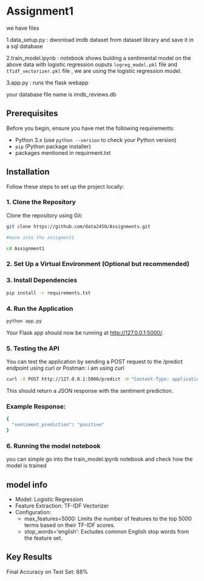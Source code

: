 # Assignment1

we have files

1.data_setup.py : dwonload imdb dataset from dataset library and save it in a sql database

2.train_model.ipynb : notebook shows bulding a sentimental model on the above data with logistic regression
ouputs `logreg_model.pkl` file and `tfidf_vectorizer.pkl` file , we are using the logistic regression model.

3.app.py : runs the flask webapp

your database file name is imdb_reviews.db


## Prerequisites

Before you begin, ensure you have met the following requirements:

- Python 3.x (use `python --version` to check your Python version)
- `pip` (Python package installer)
- packages mentioned in requirment.txt

## Installation

Follow these steps to set up the project locally:

### 1. Clone the Repository

Clone the repository using Git:

```bash
git clone https://github.com/data2450/Assignments.git

#move into the assigment1

cd Assignment1
```
### 2. Set Up a Virtual Environment (Optional but recommended)

### 3. Install Dependencies
```bash
pip install -r requirements.txt
```
### 4. Run the Application
```bash
python app.py
```
Your Flask app should now be running at http://127.0.0.1:5000/.

### 5. Testing the API
You can test the application by sending a POST request to the /predict endpoint using curl or Postman:
i am using curl
```bash
curl -X POST http://127.0.0.1:5000/predict -H "Content-Type: application/json" -d "{\"review_text\": \"I love this product!\"}"

```
This should return a JSON response with the sentiment prediction.
### Example Response:
```bash
{
  "sentiment_prediction": "positive"
}

```
### 6. Running the model notebook
you can simple go into the train_model.ipynb notebook and check how the model is trained 
## model info
* Model: Logistic Regression
* Feature Extraction: TF-IDF Vectorizer
* Configuration:
  * max_features=5000: Limits the number of features to the top 5000 terms based on their TF-IDF scores.
  * stop_words='english': Excludes common English stop words from the feature set.

## Key Results
Final Accuracy on Test Set: 88%
